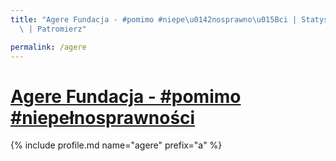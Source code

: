 ```yaml
---
title: "Agere Fundacja - #pomimo #niepe\u0142nosprawno\u015Bci | Statystyki patronite.pl\
  \ | Patromierz"

permalink: /agere
---
```


# [Agere Fundacja - #pomimo #niepełnosprawności](https://patronite.pl/agere)

{% include profile.md name="agere" prefix="a" %}
